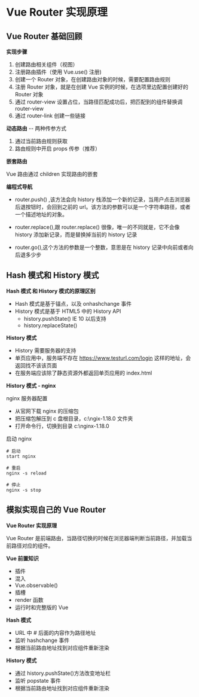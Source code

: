 # Vue Router 实现原理

## Vue Router 基础回顾

**实现步骤**

1. 创建路由相关组件（视图）
2. 注册路由插件（使用 Vue.use() 注册)
3. 创建一个 Router 对象，在创建路由对象的时候，需要配置路由规则
4. 注册 Router 对象，就是在创建 Vue 实例的时候，在选项里边配置创建好的Router 对象
5. 通过 router-view 设置占位，当路径匹配成功后，把匹配到的组件替换调 router-view
6. 通过 router-link 创建一些链接

**动态路由** -- 两种传参方式

1. 通过当前路由规则获取
2. 路由规则中开启 props 传参（推荐）

**嵌套路由**

Vue 路由通过 children 实现路由的嵌套

**编程式导航**

- router.push() ,该方法会向 history 栈添加一个新的记录，当用户点击浏览器后退按钮时，会回到之前的 url。该方法的参数可以是一个字符串路径，或者一个描述地址的对象。

- router.replace(),跟 router.replace() 很像，唯一的不同就是，它不会像 history 添加新记录，而是替换掉当前的 history 记录

- router.go(),这个方法的参数是一个整数，意思是在 history 记录中向前或者向后退多少步


## Hash 模式和 History 模式

**Hash 模式 和 History 模式的原理区别**

- Hash 模式是基于锚点，以及 onhashchange 事件
- History 模式是基于 HTML5 中的 History API
    - history.pushState() IE 10 以后支持
    - history.replaceState()

**History 模式**

- History 需要服务器的支持
- 单页应用中，服务端不存在 https://www.testurl.com/login 这样的地址，会返回找不该该页面
- 在服务端应该除了静态资源外都返回单页应用的 index.html

**History 模式 - nginx**

nginx 服务器配置
- 从官网下载 nginx 的压缩包
- 把压缩包解压到 c 盘根目录，c:\ngix-1.18.0 文件夹
- 打开命令行，切换到目录 c:\nginx-1.18.0

启动 nginx

```
# 启动
start nginx

# 重启
nginx -s reload

# 停止
nginx -s stop
```


## 模拟实现自己的 Vue Router

**Vue Router 实现原理**

Vue Router 是前端路由，当路径切换的时候在浏览器端判断当前路径，并加载当前路径对应的组件。

**Vue 前置知识**
- 插件
- 混入
- Vue.observable()
- 插槽
- render 函数
- 运行时和完整版的 Vue

**Hash 模式**
- URL 中 # 后面的内容作为路径地址
- 监听 hashchange 事件
- 根据当前路由地址找到对应组件重新渲染

**History 模式**
- 通过 history.pushState()方法改变地址栏
- 监听 popstate 事件
- 根据当前路由地址找到对应组件重新渲染

